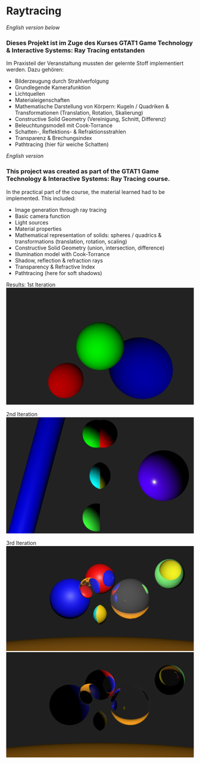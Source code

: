 # Raytracing
_English version below_

### Dieses Projekt ist im Zuge des Kurses GTAT1 Game Technology & Interactive Systems: Ray Tracing entstanden

Im Praxisteil der Veranstaltung mussten der gelernte Stoff implementiert werden.
Dazu gehören:
- Bilderzeugung durch Strahlverfolgung
- Grundlegende Kamerafunktion
- Lichtquellen
- Materialeigenschaften
- Mathematische Darstellung von Körpern: Kugeln / Quadriken & Transformationen (Translation, Rotation, Skalierung)
- Constructive Solid Geometry (Vereinigung, Schnitt, Differenz)
- Beleuchtungsmodell mit Cook-Torrance
- Schatten-, Reflektions- & Refraktionsstrahlen
- Transparenz & Brechungsindex
- Pathtracing (hier für weiche Schatten)


_English version_
### This project was created as part of the GTAT1 Game Technology & Interactive Systems: Ray Tracing course.

In the practical part of the course, the material learned had to be implemented.
This included:
- Image generation through ray tracing
- Basic camera function
- Light sources
- Material properties
- Mathematical representation of solids: spheres / quadrics & transformations (translation, rotation, scaling)
- Constructive Solid Geometry (union, intersection, difference)
- Illumination model with Cook-Torrance
- Shadow, reflection & refraction rays
- Transparency & Refractive Index
- Pathtracing (here for soft shadows)



Results:
1st Iteration
<picture>
  <source srcset="https://github.com/boTimPact/Raytracing/blob/master/Pictures/Raytracing_Ue1.png?raw=true">
  <img alt="Basic Raytracer render showing 3 spheres with diffuse lighting" src="https://github.com/boTimPact/Raytracing/blob/master/Pictures/Raytracing_Ue1.png?raw=true">
</picture>


2nd Iteration
<picture>
  <source srcset="https://github.com/boTimPact/Raytracing/blob/master/Pictures/Raytracing_Ue2.png?raw=true">
  <img alt="Raytraced render showing Quadrics and Constructive Solid Geometry and the Cook-Torrance ilumination model" src="https://github.com/boTimPact/Raytracing/blob/master/Pictures/Raytracing_Ue2.png?raw=true">
</picture>

3rd Iteration
<picture>
  <source srcset="https://github.com/boTimPact/Raytracing/blob/master/Pictures/Raytracing_Ue3_P1.png?raw=true">
  <img alt="Raytraced render showcasing reflections and refractions with lightsource shining directly onto Objects" src="https://github.com/boTimPact/Raytracing/blob/master/Pictures/Raytracing_Ue3_P1.png?raw=true">
</picture>
<picture>
  <source srcset="https://github.com/boTimPact/Raytracing/blob/master/Pictures/Raytracing_Ue3_P2.png?raw=true">
  <img alt="Raytraced render showcasing reflections and refractions with lightsource behind Objects" src="https://github.com/boTimPact/Raytracing/blob/master/Pictures/Raytracing_Ue3_P2.png?raw=true">
</picture>
